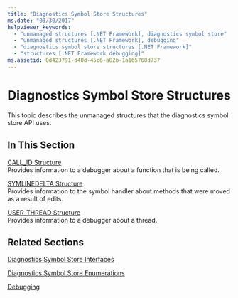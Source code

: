 ```yaml
---
title: "Diagnostics Symbol Store Structures"
ms.date: "03/30/2017"
helpviewer_keywords: 
  - "unmanaged structures [.NET Framework], diagnostics symbol store"
  - "unmanaged structures [.NET Framework], debugging"
  - "diagnostics symbol store structures [.NET Framework]"
  - "structures [.NET Framework debugging]"
ms.assetid: 0d423791-d40d-45c6-a82b-1a165768d737
---
```

# Diagnostics Symbol Store Structures
This topic describes the unmanaged structures that the diagnostics symbol store API uses.  
  
## In This Section  
 [CALL_ID Structure](../../../../docs/framework/unmanaged-api/diagnostics/call-id-structure.md)  
 Provides information to a debugger about a function that is being called.  
  
 [SYMLINEDELTA Structure](../../../../docs/framework/unmanaged-api/diagnostics/symlinedelta-structure.md)  
 Provides information to the symbol handler about methods that were moved as a result of edits.  
  
 [USER_THREAD Structure](../../../../docs/framework/unmanaged-api/diagnostics/user-thread-structure.md)  
 Provides information to a debugger about a thread.  
  
## Related Sections  
 [Diagnostics Symbol Store Interfaces](../../../../docs/framework/unmanaged-api/diagnostics/diagnostics-symbol-store-interfaces.md)  
  
 [Diagnostics Symbol Store Enumerations](../../../../docs/framework/unmanaged-api/diagnostics/diagnostics-symbol-store-enumerations.md)  
  
 [Debugging](../../../../docs/framework/unmanaged-api/debugging/index.md)
